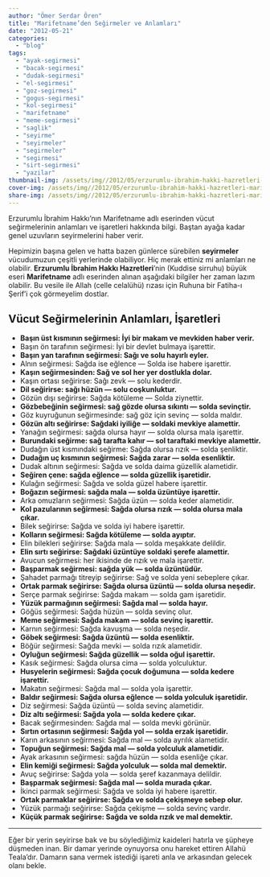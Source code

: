 ```yaml
---
author: "Ömer Serdar Ören"
title: "Marifetname’den Seğirmeler ve Anlamları"
date: "2012-05-21"
categories: 
  - "blog"
tags: 
  - "ayak-segirmesi"
  - "bacak-segirmesi"
  - "dudak-segirmesi"
  - "el-segirmesi"
  - "goz-segirmesi"
  - "gogus-segirmesi"
  - "kol-segirmesi"
  - "marifetname"
  - "meme-segirmesi"
  - "saglik"
  - "seyirme"
  - "seyirmeler"
  - "segirmeler"
  - "segirmesi"
  - "sirt-segirmesi"
  - "yazilar"
thumbnail-img: /assets/img//2012/05/erzurumlu-ibrahim-hakki-hazretleri-marifetname-kitap-1-1003x1024-1.jpeg
cover-img: /assets/img//2012/05/erzurumlu-ibrahim-hakki-hazretleri-marifetname-kitap-1-1003x1024-1.jpeg
share-img: /assets/img//2012/05/erzurumlu-ibrahim-hakki-hazretleri-marifetname-kitap-1-1003x1024-1.jpeg
---
```


Erzurumlu İbrahim Hakkı’nın Marifetname adlı eserinden vücut seğirmelerinin anlamları ve işaretleri hakkında bilgi. Baştan ayağa kadar genel uzuvların seyirmelerini haber verir.

Hepimizin başına gelen ve hatta bazen günlerce sürebilen **seyirmeler** vücudumuzun çeşitli yerlerinde olabiliyor. Hiç merak ettiniz mi anlamları ne olabilir. **Erzurumlu İbrahim Hakkı Hazretleri**’nin (Kuddise sirruhu) büyük eseri **Marifetname** adlı eserinden alınan aşağıdaki bilgiler her zaman lazım olabilir. Bu vesile ile Allah (celle celalühü) rızası için Ruhuna bir Fatiha-ı Şerif’i çok görmeyelim dostlar.

## Vücut Seğirmelerinin Anlamları, İşaretleri


- **Başın üst kısmının seğirmesi: İyi bir makam ve mevkiden haber verir.**
- Başın ön tarafının seğirmesi: İyi bir devlet bulmaya işarettir.
- **Başın yan tarafının seğirmesi: Sağı ve solu hayırlı eyler.**
- Alnın seğirmesi: Sağda ise eğlence — Solda ise habere işarettir.
- **Kaşın seğirmesinden: Sağ ve sol her yer dostlukla dolar.**
- Kaşın ortası seğirirse: Sağı zevk — solu kederdir.
- **Dil seğirirse: sağı hüzün — solu coşkunluktur.**
- Gözün dışı seğirirse: Sağda kötüleme — Solda ziynettir.
- **Gözbebeğinin seğirmesi: sağ gözde olursa sıkıntı — solda sevinçtir.**
- Göz kuyruğunun seğirmesinde: sağ göz için sevinç — solda maldır.
- **Gözün altı seğirirse: Sağdaki iyiliğe — soldaki mevkiye alamettir.**
- Yanağın seğirmesi: sağda olursa hayır — solda olursa mala işarettir.
- **Burundaki seğirme: sağ tarafta kahır — sol taraftaki mevkiye alamettir.**
- Dudağın üst kısmındaki seğirme: Sağda olursa rızık — solda şenliktir.
- **Dudağın uç kısmının seğirmesi: Sağda zarar — solda esenliktir.**
- Dudak altının seğirmesi: Sağda ve solda daima güzellik alametidir.
- **Seğiren çene: sağda eğlence — solda güzellik işaretidir.**
- Kulağın seğirmesi: Sağda ve solda güzel habere işarettir.
- **Boğazın seğirmesi: sağda mala — solda üzüntüye işarettir.**
- Arka omuzların seğirmesi: Sağda üzün — solda keder alametidir.
- **Kol pazularının seğirmesi: Sağda olursa rızık — solda olursa mala çıkar.**
- Bilek seğirirse: Sağda ve solda iyi habere işarettir.
- **Kolların seğirmesi: Sağda kötüleme — solda ayıptır.**
- Elin bilekleri seğirirse: Sağda mala — solda meşakkate delildir.
- **Elin sırtı seğirirse: Sağdaki üzüntüye soldaki şerefe alamettir.**
- Avucun seğirmesi: her ikisinde de rızık ve mala işarettir.
- **Başparmak seğirmesi: sağda yük — solda üzüntüdür.**
- Şahadet parmağı titreyip seğirirse: Sağ ve solda yeni sebeplere çıkar.
- **Ortak parmak seğirirse: Sağda olursa üzüntü — solda olursa neşedir.**
- Serçe parmak seğirirse: Sağda makam — solda gam işaretidir.
- **Yüzük parmağının seğirmesi: Sağda mal — solda hayır.**
- Göğüs seğirmesi: Sağda hüzün — solda sevinç olur.
- **Meme seğirmesi: Sağda makam — solda sevinç işarettir.**
- Karnın seğirmesi: Sağda kavuşma — solda neşedir.
- **Göbek seğirmesi: Sağda üzüntü — solda esenliktir.**
- Böğür seğirmesi: Sağda mevki — solda rızık alametidir.
- **Oyluğun seğirmesi: Sağda güzellik — solda oğul işarettir.**
- Kasık seğirmesi: Sağda olursa cima — solda yolculuktur.
- **Husyelerin seğirmesi: Sağda çocuk doğumuna — solda kedere işarettir.**
- Makatın seğirmesi: Sağda mal — solda yola işarettir.
- **Baldır seğirmesi: Sağda olursa eğlence — solda yolculuk işaretidir.**
- Diz seğirmesi: Sağda üzüntü — solda sevinç alametidir.
- **Diz altı seğirmesi: Sağda yola — solda kedere çıkar.**
- Bacak seğirmesinden: Sağda mal — solda mevki görünür.
- **Sırtın ortasının seğirmesi: Sağda yol — solda erzak işaretidir.**
- Karın arkasının seğirmesi: Sağda mal — solda ayrılık alametidir.
- **Topuğun seğirmesi: Sağda mal — solda yolculuk alametidir.**
- Ayak arkasının seğirmesi: sağda hüzün — solda esenliğe çıkar.
- **Elin kemiği seğirmesi: Sağda yolculuk — solda mal demektir.**
- Avuç seğirirse: Sağda yola — solda şeref kazanmaya delildir.
- **Başparmak seğirmesi: Sağda mal — solda murada çıkar.**
- İkinci parmak seğirmesi: Sağda ve solda iyi habere işarettir.
- **Ortak parmaklar seğirirse: Sağda ve solda çekişmeye sebep olur.**
- Yüzük parmağı seğirirse: Sağda çekişme — solda sevinç vardır.
- **Küçük parmak seğirirse: Sağda ve solda rızık ve mal demektir.**


* * *

Eğer bir yerin seyirirse bak ve bu söylediğimiz kaideleri hatırla ve şüpheye düşmeden inan. Bir damar yerinde oynuyorsa onu hareket ettiren Allahü Teala’dır. Damarın sana vermek istediği işareti anla ve arkasından gelecek olanı bekle.
